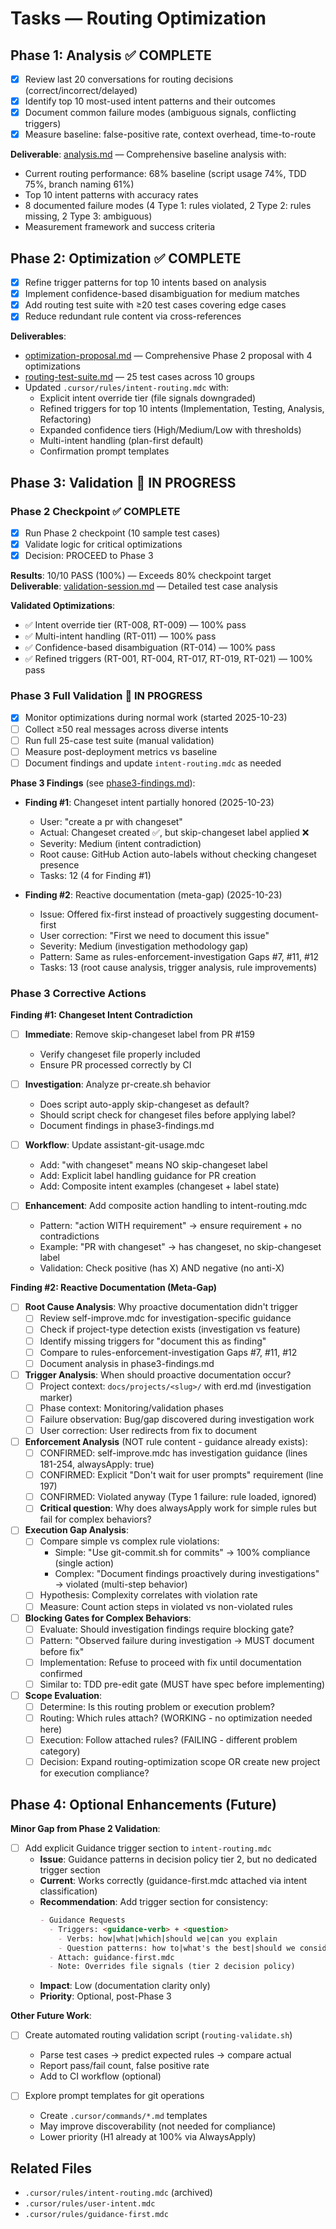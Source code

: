 # Tasks — Routing Optimization

## Phase 1: Analysis ✅ COMPLETE

- [x] Review last 20 conversations for routing decisions (correct/incorrect/delayed)
- [x] Identify top 10 most-used intent patterns and their outcomes
- [x] Document common failure modes (ambiguous signals, conflicting triggers)
- [x] Measure baseline: false-positive rate, context overhead, time-to-route

**Deliverable**: [analysis.md](./analysis.md) — Comprehensive baseline analysis with:

- Current routing performance: 68% baseline (script usage 74%, TDD 75%, branch naming 61%)
- Top 10 intent patterns with accuracy rates
- 8 documented failure modes (4 Type 1: rules violated, 2 Type 2: rules missing, 2 Type 3: ambiguous)
- Measurement framework and success criteria

## Phase 2: Optimization ✅ COMPLETE

- [x] Refine trigger patterns for top 10 intents based on analysis
- [x] Implement confidence-based disambiguation for medium matches
- [x] Add routing test suite with ≥20 test cases covering edge cases
- [x] Reduce redundant rule content via cross-references

**Deliverables**:

- [optimization-proposal.md](./optimization-proposal.md) — Comprehensive Phase 2 proposal with 4 optimizations
- [routing-test-suite.md](./routing-test-suite.md) — 25 test cases across 10 groups
- Updated `.cursor/rules/intent-routing.mdc` with:
  - Explicit intent override tier (file signals downgraded)
  - Refined triggers for top 10 intents (Implementation, Testing, Analysis, Refactoring)
  - Expanded confidence tiers (High/Medium/Low with thresholds)
  - Multi-intent handling (plan-first default)
  - Confirmation prompt templates

## Phase 3: Validation 🔄 IN PROGRESS

### Phase 2 Checkpoint ✅ COMPLETE

- [x] Run Phase 2 checkpoint (10 sample test cases)
- [x] Validate logic for critical optimizations
- [x] Decision: PROCEED to Phase 3

**Results**: 10/10 PASS (100%) — Exceeds 80% checkpoint target  
**Deliverable**: [validation-session.md](./validation-session.md) — Detailed test case analysis

**Validated Optimizations**:

- ✅ Intent override tier (RT-008, RT-009) — 100% pass
- ✅ Multi-intent handling (RT-011) — 100% pass
- ✅ Confidence-based disambiguation (RT-014) — 100% pass
- ✅ Refined triggers (RT-001, RT-004, RT-017, RT-019, RT-021) — 100% pass

### Phase 3 Full Validation 🔄 IN PROGRESS

- [x] Monitor optimizations during normal work (started 2025-10-23)
- [ ] Collect ≥50 real messages across diverse intents
- [ ] Run full 25-case test suite (manual validation)
- [ ] Measure post-deployment metrics vs baseline
- [ ] Document findings and update `intent-routing.mdc` as needed

**Phase 3 Findings** (see [phase3-findings.md](./phase3-findings.md)):

- **Finding #1**: Changeset intent partially honored (2025-10-23)
  - User: "create a pr with changeset"
  - Actual: Changeset created ✅, but skip-changeset label applied ❌
  - Severity: Medium (intent contradiction)
  - Root cause: GitHub Action auto-labels without checking changeset presence
  - Tasks: 12 (4 for Finding #1)

- **Finding #2**: Reactive documentation (meta-gap) (2025-10-23)
  - Issue: Offered fix-first instead of proactively suggesting document-first
  - User correction: "First we need to document this issue"
  - Severity: Medium (investigation methodology gap)
  - Pattern: Same as rules-enforcement-investigation Gaps #7, #11, #12
  - Tasks: 13 (root cause analysis, trigger analysis, rule improvements)

### Phase 3 Corrective Actions

**Finding #1: Changeset Intent Contradiction**

- [ ] **Immediate**: Remove skip-changeset label from PR #159
  - Verify changeset file properly included
  - Ensure PR processed correctly by CI

- [ ] **Investigation**: Analyze pr-create.sh behavior
  - Does script auto-apply skip-changeset as default?
  - Should script check for changeset files before applying label?
  - Document findings in phase3-findings.md

- [ ] **Workflow**: Update assistant-git-usage.mdc
  - Add: "with changeset" means NO skip-changeset label
  - Add: Explicit label handling guidance for PR creation
  - Add: Composite intent examples (changeset + label state)

- [ ] **Enhancement**: Add composite action handling to intent-routing.mdc
  - Pattern: "action WITH requirement" → ensure requirement + no contradictions
  - Example: "PR with changeset" → has changeset, no skip-changeset label
  - Validation: Check positive (has X) AND negative (no anti-X)

**Finding #2: Reactive Documentation (Meta-Gap)**

- [ ] **Root Cause Analysis**: Why proactive documentation didn't trigger
  - [ ] Review self-improve.mdc for investigation-specific guidance
  - [ ] Check if project-type detection exists (investigation vs feature)
  - [ ] Identify missing triggers for "document this as finding"
  - [ ] Compare to rules-enforcement-investigation Gaps #7, #11, #12
  - [ ] Document analysis in phase3-findings.md

- [ ] **Trigger Analysis**: When should proactive documentation occur?
  - [ ] Project context: `docs/projects/<slug>/` with erd.md (investigation marker)
  - [ ] Phase context: Monitoring/validation phases
  - [ ] Failure observation: Bug/gap discovered during investigation work
  - [ ] User correction: User redirects from fix to document

- [ ] **Enforcement Analysis** (NOT rule content - guidance already exists):
  - [ ] CONFIRMED: self-improve.mdc has investigation guidance (lines 181-254, alwaysApply: true)
  - [ ] CONFIRMED: Explicit "Don't wait for user prompts" requirement (line 197)
  - [ ] CONFIRMED: Violated anyway (Type 1 failure: rule loaded, ignored)
  - [ ] **Critical question**: Why does alwaysApply work for simple rules but fail for complex behaviors?
  
- [ ] **Execution Gap Analysis**:
  - [ ] Compare simple vs complex rule violations:
    - Simple: "Use git-commit.sh for commits" → 100% compliance (single action)
    - Complex: "Document findings proactively during investigations" → violated (multi-step behavior)
  - [ ] Hypothesis: Complexity correlates with violation rate
  - [ ] Measure: Count action steps in violated vs non-violated rules
  
- [ ] **Blocking Gates for Complex Behaviors**:
  - [ ] Evaluate: Should investigation findings require blocking gate?
  - [ ] Pattern: "Observed failure during investigation → MUST document before fix"
  - [ ] Implementation: Refuse to proceed with fix until documentation confirmed
  - [ ] Similar to: TDD pre-edit gate (MUST have spec before implementing)
  
- [ ] **Scope Evaluation**:
  - [ ] Determine: Is this routing problem or execution problem?
  - [ ] Routing: Which rules attach? (WORKING - no optimization needed here)
  - [ ] Execution: Follow attached rules? (FAILING - different problem category)
  - [ ] Decision: Expand routing-optimization scope OR create new project for execution compliance?

## Phase 4: Optional Enhancements (Future)

**Minor Gap from Phase 2 Validation**:

- [ ] Add explicit Guidance trigger section to `intent-routing.mdc`
  - **Issue**: Guidance patterns in decision policy tier 2, but no dedicated trigger section
  - **Current**: Works correctly (guidance-first.mdc attached via intent classification)
  - **Recommendation**: Add trigger section for consistency:
    ```markdown
    - Guidance Requests
      - Triggers: <guidance-verb> + <question>
        - Verbs: how|what|which|should we|can you explain
        - Question patterns: how to|what's the best|should we consider
      - Attach: guidance-first.mdc
      - Note: Overrides file signals (tier 2 decision policy)
    ```
  - **Impact**: Low (documentation clarity only)
  - **Priority**: Optional, post-Phase 3

**Other Future Work**:

- [ ] Create automated routing validation script (`routing-validate.sh`)
  - Parse test cases → predict expected rules → compare actual
  - Report pass/fail count, false positive rate
  - Add to CI workflow (optional)

- [ ] Explore prompt templates for git operations
  - Create `.cursor/commands/*.md` templates
  - May improve discoverability (not needed for compliance)
  - Lower priority (H1 already at 100% via AlwaysApply)

## Related Files

- `.cursor/rules/intent-routing.mdc` (archived)
- `.cursor/rules/user-intent.mdc`
- `.cursor/rules/guidance-first.mdc`
